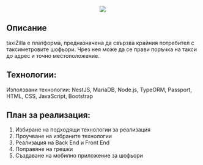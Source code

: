<p align="center"><img src="https://prikachi.net/images/7fdyq.png" />
</p>

## Описание
taxiZilla е платформа, предназначена да свързва крайния потребител с таксиметровите шофьори. Чрез нея може да се прави поръчка на такси до адрес и точно местоположение.

## Технологии:
Използвани технологии: NestJS, MariaDB, Node.js, TypeORM, Passport, HTML, CSS, JavaScript, Bootstrap

## План за реализация:
1. Избиране на подходящи технологии за реализация
2. Проучване на избраните технологии
3. Реализация на Back End и Front End
4. Поправяне на грешки
5. Създаване на мобилно приложение за шофьори
